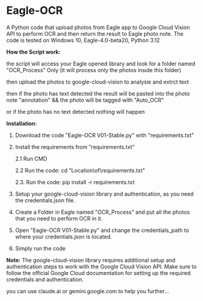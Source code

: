 # Eagle-OCR
A Python code that upload photos from Eagle app to Google Cloud Vision API to perform OCR and then return the result to Eagle photo note.
The code is tested on Windows 10, Eagle-4.0-beta20, Python 3.12

**How the Script work:**

the script will access your Eagle opened library and look for a folder named "OCR_Process" Only (it will process only the photos inside this folder)

then upload the photos to google-cloud-vision to analysie and extrct text

then if the photo has text detected the result will be pasted into the photo note "annotation" && the photo will be tagged with "Auto_OCR"

or if the photo has no text detected nothing will happen

**Installation:**
1. Download the code "Eagle-OCR V01-Stable.py" with "requirements.txt"
2. Install the requirements from "requirements.txt"

   2.1 Run CMD
   
   2.2 Run the code: cd "Location\of\requirements.txt"
   
   2.3. Run the code: pip install -r requirements.txt
   
4. Setup your google-cloud-vision library and authentication, as you need the credentials.json file.
5. Create a Folder in Eagle named "OCR_Process" and put all the photos that you need to perform OCR in it.
6. Open "Eagle-OCR V01-Stable.py" and change the credentials_path to where your credentials.json is located.
7. Simply run the code

**Note:** 
The google-cloud-vision library requires additional setup and authentication steps to work with the Google Cloud Vision API. Make sure to follow the official Google Cloud documentation for setting up the required credentials and authentication.

you can use claude.ai or gemini.google.com to help you further...
